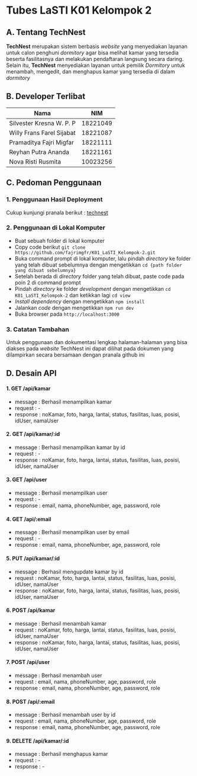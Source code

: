 # **Tubes LaSTI K01 Kelompok 2**

## **A. Tentang TechNest**
**TechNest** merupakan sistem berbasis *website* yang menyediakan layanan untuk calon penghuni *dormitory* agar bisa melihat kamar yang tersedia beserta fasilitasnya dan melakukan pendaftaran langsung secara daring. Selain itu, **TechNest** menyediakan layanan untuk pemilik *Dormitory* untuk menambah, mengedit, dan menghapus kamar yang tersedia di dalam *dormitory*

## **B. Developer Terlibat**
| Nama | NIM |
| --- | ---- |
| Silvester Kresna W. P. P | 18221049 |
| Willy Frans Farel Sijabat | 18221087 |
| Pramaditya Fajri Migfar | 18221111 |
| Reyhan Putra Ananda | 18221161 |
| Nova Risti Rusmita | 10023256 |

## **C. Pedoman Penggunaan**

### **1. Penggunaan Hasil Deployment**
Cukup kunjungi pranala berikut : [technest](https://www.example.com)

### **2. Penggunaan di Lokal Komputer**
- Buat sebuah folder di lokal komputer
- Copy code berikut `git clone https://github.com/fajrimgfr/K01_LaSTI_Kelompok-2.git`
- Buka command prompt di lokal komputer, lalu pindah *directory* ke folder yang telah dibuat sebelumnya dengan mengetikkan `cd {path folder yang dibuat sebelumnya}`
- Setelah berada di *directory* folder yang telah dibuat, paste code pada poin 2 di command prompt
- Pindah *directory* ke folder *development* dengan mengetikkan `cd K01_LaSTI_Kelompok-2` dan ketikkan lagi `cd view`
- *Install dependency* dengan mengetikkan `npm install`
- Jalankan *code* dengan mengetikkan `npm run dev`
- Buka browser pada `http://localhost:3000`

### **3. Catatan Tambahan**
Untuk penggunaan dan dokumentasi lengkap halaman-halaman yang bisa diakses pada *website* TechNest ini dapat dilihat pada dokumen yang dilampirkan secara bersamaan dengan pranala github ini

## **D. Desain API**
#### **1. GET /api/kamar**
  - message  : Berhasil menampilkan kamar
  - request  : -
  - response : noKamar, foto, harga, lantai, status, fasilitas, luas, posisi, idUser, namaUser
#### **2. GET /api/kamar/:id**
  - message  : Berhasil menampilkan kamar by id
  - request  : -
  - response : noKamar, foto, harga, lantai, status, fasilitas, luas, posisi, idUser, namaUser
#### **3. GET /api/user**
  - message  : Berhasil menampilkan user
  - request  : -
  - response : email, nama, phoneNumber, age, password, role
#### **4. GET /api/:email**
  - message  : Berhasil menampilkan user by email
  - request  : -
  - response : email, nama, phoneNumber, age, password, role
#### **5. PUT /api/kamar/:id**
  - message  : Berhasil mengupdate kamar by id
  - request  : noKamar, foto, harga, lantai, status, fasilitas, luas, posisi, idUser, namaUser
  - response : noKamar, foto, harga, lantai, status, fasilitas, luas, posisi, idUser, namaUser
#### **6. POST /api/kamar**
  - message  : Berhasil menambah kamar
  - request  : noKamar, foto, harga, lantai, status, fasilitas, luas, posisi, idUser, namaUser
  - response : noKamar, foto, harga, lantai, status, fasilitas, luas, posisi, idUser, namaUser
#### **7. POST /api/user**
  - message  : Berhasil menambah user
  - request  : email, nama, phoneNumber, age, password, role
  - response : email, nama, phoneNumber, age, password, role
#### **8. POST /api/:email**
  - message  : Berhasil menambah user by id
  - request  : email, nama, phoneNumber, age, password, role
  - response : email, nama, phoneNumber, age, password, role
#### **9. DELETE /api/kamar/:id**
  - message  : Berhasil menghapus kamar
  - request  : -
  - response : -